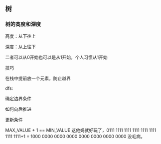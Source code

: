 

## 树



### 树的高度和深度

高度：从下往上  

深度：从上往下

二者可以从0开始也可以是从1开始，个人习惯从1开始









技巧

在栈中提前放一个元素，防止越界







dfs:

确定边界条件

如何向后推进

更新条件







MAX_VALUE + 1 == MIN_VALUE
这他妈就好玩了，0111 1111 1111 1111 1111 1111 1111 1111+1 = 1000 0000 0000 0000 0000 0000 0000 0000 没毛病。